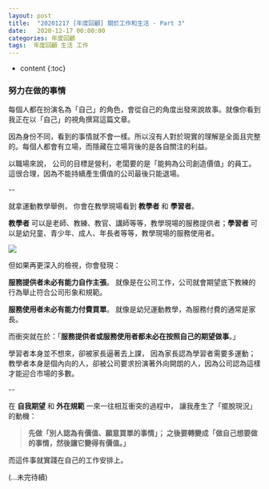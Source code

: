 ```yaml
---
layout: post
title:  "20201217 [年度回顧] 關於工作和生活 - Part 3"
date:   2020-12-17 00:00:00
categories: 年度回顧
tags:  年度回顧 生活 工作
---
```



* content
{:toc}


### 努力在做的事情
每個人都在扮演名為「自己」的角色，會從自己的角度出發來說故事。就像你看到我正在以「自己」的視角撰寫這篇文章。

因為身份不同，看到的事情就不會一樣。所以沒有人對於現實的理解是全面且完整的。每個人都會有立場，而隱藏在立場背後的是各自關注的利益。

以職場來說，
公司的目標是營利，老闆要的是「能夠為公司創造價值」的員工。這很合理，因為不能持續產生價值的公司最後只能退場。

--

就拿運動教學舉例，
你會在教學現場看到 **教學者** 和 **學習者**。

**教學者** 可以是老師、教練、教官、講師等等，教學現場的服務提供者；**學習者** 可以是幼兒童、青少年、成人、年長者等等，教學現場的服務使用者。

![](https://i.imgur.com/adKYtmj.jpg)

但如果再更深入的檢視，你會發現：

**服務提供者未必有能力自作主張**。
就像是在公司工作，公司就會期望底下教練的行為舉止符合公司形象和規範。

**服務使用者未必有能力付費買單**。
就像是幼兒運動教學，為服務付費的通常是家長。

而衝突就在於：「**服務提供者或服務使用者都未必在按照自己的期望做事**。」

學習者本身並不想來，卻被家長逼著去上課，
因為家長認為學習者需要多運動；
教學者本身是個內向的人，卻被公司要求扮演著外向開朗的人，因為公司認為這樣才能迎合市場的多數。


--


在 **自我期望** 和 **外在規範** 一來一往相互衝突的過程中，
讓我產生了「擺脫現況」的動機：

> **先做「別人認為有價值、願意買單的事情」；
> 之後要轉變成「做自己想要做的事情，然後讓它變得有價值。」**

而這件事就實踐在自己的工作安排上。

(...未完待續)
